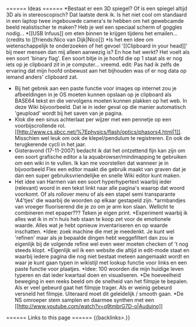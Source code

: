 ====== Ideas ======
*Bestaat er een 3D spiegel? Of is een spiegel altijd 3D als in stereoscopisch? Dat laatste denk ik. Is het niet cool om standaard in een laptop twee ingebouwde camera's te hebben om het gewebcamde beeld realistischer te maken? Heb je wel een speciaal scherm of goggles nodig...
*[[USB Infuus]] om eten binnen te krijgen tijdens het emailen... (credits to [[friends:Nico van Dijk|Nico]])
*Is het een idee om wetenschappelijk te onderzoeken of het gevoel '[[Clipboard in your head]]' bij meer mensen dan mij alleen aanwezig is? En hoe het werkt? Het voelt als een soort 'binary flag'. Een soort bitje in je hoofd die op 1 staat als er nog iets op je clipboard zit in je computer... vreemd. edit: Pas had ik zelfs de ervaring dat mijn hoofd onbewust aan het bijhouden was of er nog data op iemand anders' clipboard zat.
* Bij het gebrek aan een paste functie voor images op internet zou je afbeeldingen in je OS moeten kunnen opslaan op je clipboard als BASE64 tekst en die vervolgens moeten kunnen plakken op het web. In deze Wiki bijvoorbeeld. Dat ie in ieder geval op die manier automatisch 'geupload' wordt bij het saven van je pagina.
* Klok die een sinus achterlaat per wijzer met een pennetje op een voorbijscrollende rol. [[http://www.cs.sbcc.net/%7Ephysics/flash/optics/phasors4.html|1]]. Misschien wel leuk om ook de klepel/pendulum te registreren. En ook de terugkerende cycli in het jaar.
* Gisteravond (17-11-2007) bedacht ik dat het ontzettend fijn kan zijn om een soort grafische editor a la aquabrowser/mindmapping te gebruiken om een wiki in te vullen. Ik kan me voorstellen dat wanneer je in bijvoorbeeld Flex een editor maakt die gebruik maakt van graven dat je dan een super gebruiksvriendelijke en snelle Wiki editor kunt maken.
* Het idee van Harmen van een soort hyperhypertext waarbij ieder (relevant) woord in een tekst linkt naar alle pagina's waarop dat woord voorkomt. Of als rollover menu of als een stapel semi transparante 'A4'tjes' die waarbij de woorden op elkaar gestapeld zijn. 
*armbandjes van vroeger fluoriserend die je zo om je arm kon slaan. Wellicht te combineren met epaper??? Teken je eigen print.
*Experiment waarbij ik alles wat ik in m'n huis heb staan te koop zet voor de emotionele waarde. Alles wat je hebt opnieuw inventariseren en op waarde inschatten.
*Idee: zoek machine die met je meedenkt. Je kunt wel 'refinen' maar als je bepaalde dingen hebt weggefiltert dan zou ie eigenlijk bij de volgende refine wel even weer moeten checken of 't nog steeds klopt.
*Eigenlijk wil ik een website die altijd in edit-mode staat en waarbij iedere pagina die nog niet bestaat meteen aangemaakt wordt en waar je kunt gaan typen in wikistijl met lookup functie voor links en een paste functie voor plaatjes.
*Idee: 100 woorden die mijn huidige leven typeren en dat ieder kwartaal doen en visualiseren.
*De hoeveelheid beweging in een reeks beeld om de snelheid van het filmpje te bepalen. Als er veel gebeurd gaat het filmpje trager. Als er weinig gebeurd versneld het filmpje. Uiteraard moet dit geleidelijk / smooth gaan. 
*De NS omroeper stem samplen en daarmee synthen met een [[http://www.youtube.com/watch?v=q9tmbrG7D-o|Auduino]]

====== Links to this page ======
{{backlinks>.}}